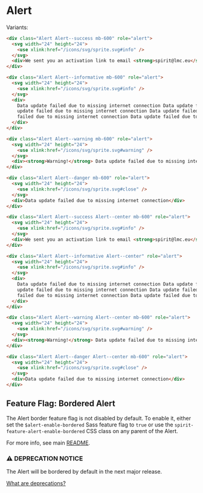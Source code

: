 # Alert

Variants:

```html
<div class="Alert Alert--success mb-600" role="alert">
  <svg width="24" height="24">
    <use xlink:href="/icons/svg/sprite.svg#info" />
  </svg>
  <div>We sent you an activation link to email <strong>spirit@lmc.eu</strong>.</div>
</div>

<div class="Alert Alert--informative mb-600" role="alert">
  <svg width="24" height="24">
    <use xlink:href="/icons/svg/sprite.svg#info" />
  </svg>
  <div>
    Data update failed due to missing internet connection Data update failed due to missing internet connection Data
    update failed due to missing internet connection Data update failed due to missing internet connection Data update
    failed due to missing internet connection Data update failed due to missing internet connection
  </div>
</div>

<div class="Alert Alert--warning mb-600" role="alert">
  <svg width="24" height="24">
    <use xlink:href="/icons/svg/sprite.svg#warning" />
  </svg>
  <div><strong>Warning!</strong> Data update failed due to missing internet connection</div>
</div>

<div class="Alert Alert--danger mb-600" role="alert">
  <svg width="24" height="24">
    <use xlink:href="/icons/svg/sprite.svg#close" />
  </svg>
  <div>Data update failed due to missing internet connection</div>
</div>

<div class="Alert Alert--success Alert--center mb-600" role="alert">
  <svg width="24" height="24">
    <use xlink:href="/icons/svg/sprite.svg#info" />
  </svg>
  <div>We sent you an activation link to email <strong>spirit@lmc.eu</strong>.</div>
</div>

<div class="Alert Alert--informative Alert--center" role="alert">
  <svg width="24" height="24">
    <use xlink:href="/icons/svg/sprite.svg#info" />
  </svg>
  <div>
    Data update failed due to missing internet connection Data update failed due to missing internet connection Data
    update failed due to missing internet connection Data update failed due to missing internet connection Data update
    failed due to missing internet connection Data update failed due to missing internet connection
  </div>
</div>

<div class="Alert Alert--warning Alert--center mb-600" role="alert">
  <svg width="24" height="24">
    <use xlink:href="/icons/svg/sprite.svg#warning" />
  </svg>
  <div><strong>Warning!</strong> Data update failed due to missing internet connection</div>
</div>

<div class="Alert Alert--danger Alert--center mb-600" role="alert">
  <svg width="24" height="24">
    <use xlink:href="/icons/svg/sprite.svg#close" />
  </svg>
  <div>Data update failed due to missing internet connection</div>
</div>
```

## Feature Flag: Bordered Alert

The Alert border feature flag is not disabled by default. To enable it, either set the
`$alert-enable-bordered` Sass feature flag to `true` or use the `spirit-feature-alert-enable-bordered`
CSS class on any parent of the Alert.

For more info, see main [README][readme-feature-flags].

### ⚠️ DEPRECATION NOTICE

The Alert will be bordered by default in the next major release.

[What are deprecations?][readme-deprecations]

[readme-deprecations]: https://github.com/lmc-eu/spirit-design-system/tree/main/packages/web/README.md#deprecations
[readme-feature-flags]: https://github.com/lmc-eu/spirit-design-system/tree/main/packages/web/README.md#feature-flags

